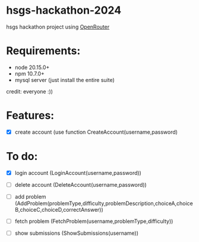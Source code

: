 # hsgs-hackathon-2024
hsgs hackathon project using [OpenRouter](https://openrouter.ai/)

# Requirements:
- node 20.15.0+
- npm 10.7.0+
- mysql server (just install the entire suite)

credit: everyone :))

# Features:

- [x] create account (use function CreateAccount(username,password)

# To do:

- [x] login account (LoginAccount(username,password))
- [ ] delete account (DeleteAccount(username,password))
- [ ] add problem (AddProblem(problemType,difficulty,problemDescription,choiceA,choiceB,choiceC,choiceD,correctAnswer))
- [ ] fetch problem (FetchProblem(username,problemType,difficulty))
- [ ] show submissions (ShowSubmissions(username))

